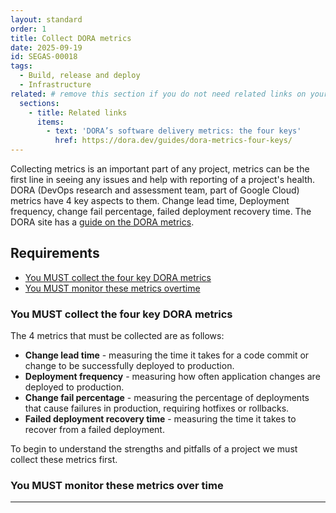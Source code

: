 ```yaml
---
layout: standard
order: 1
title: Collect DORA metrics
date: 2025-09-19
id: SEGAS-00018
tags:
  - Build, release and deploy
  - Infrastructure
related: # remove this section if you do not need related links on your page
  sections:
    - title: Related links
      items:
        - text: 'DORA’s software delivery metrics: the four keys'
          href: https://dora.dev/guides/dora-metrics-four-keys/
---
```


Collecting metrics is an important part of any project, metrics can be the first line in seeing any issues and help with reporting of a project's health. DORA (DevOps research and assessment team, part of Google Cloud) metrics have 4 key aspects to them. Change lead time, Deployment frequency, change fail percentage, failed deployment recovery time. The DORA site has a [guide on the DORA metrics](https://dora.dev/guides/dora-metrics-four-keys/).

## Requirements

- [You MUST collect the four key DORA metrics](#you-must-collect-the-four-key-dora-metrics)
- [You MUST monitor these metrics overtime](#you-must-monitor-these-metrics-over-time)

### You MUST collect the four key DORA metrics

The 4 metrics that must be collected are as follows:

* **Change lead time** - measuring the time it takes for a code commit or change to be successfully deployed to production.
* **Deployment frequency** - measuring how often application changes are deployed to production.
* **Change fail percentage** - measuring the percentage of deployments that cause failures in production, requiring hotfixes or rollbacks.
* **Failed deployment recovery time** - measuring the time it takes to recover from a failed deployment.

To begin to understand the strengths and pitfalls of a project we must collect these metrics first.

### You MUST monitor these metrics over time

---

